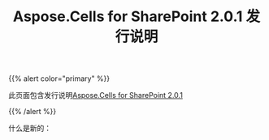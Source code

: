 ﻿---
title: Aspose.Cells for SharePoint 2.0.1 发行说明
type: docs
weight: 10
url: /zh/sharepoint/aspose-cells-for-sharepoint-2-0-1-release-notes/
---
{{% alert color="primary" %}} 

此页面包含发行说明[Aspose.Cells for SharePoint 2.0.1](https://downloads.aspose.com/cells/sharepoint/new-releases/aspose.cells-for-sharepoint-2.0.1/)

{{% /alert %}} 

什么是新的：
